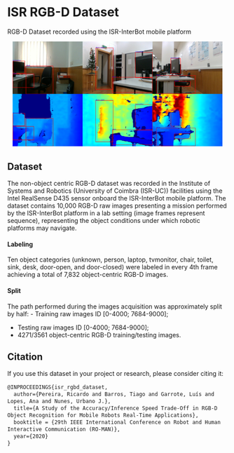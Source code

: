 # ISR RGB-D Dataset
RGB-D Dataset recorded using the ISR-InterBot mobile platform

<p align="center"><img src="assets/isr_dataset_samples.png" width="480"\></p>

## Dataset
The non-object centric RGB-D dataset was recorded in the Institute of Systems and Robotics (University of Coimbra (ISR-UC)) facilities using the Intel RealSense D435 sensor onboard the ISR-InterBot mobile platform. The dataset contains 10,000 RGB-D raw images presenting a mission performed by the ISR-InterBot platform in a lab setting (image frames represent sequence), representing the object conditions under which robotic platforms may navigate.

#### Labeling
Ten object categories (unknown, person, laptop, tvmonitor, chair, toilet, sink, desk, door-open, and door-closed) were labeled in every 4th frame achieving a total of 7,832 object-centric RGB-D images.

#### Split
The path performed during the images acquisition was approximately split by half:
	 - Training raw images ID [0-4000; 7684-9000];
   - Testing raw images ID [0-4000; 7684-9000];
   - 4271/3561 object-centric RGB-D training/testing images.


## Citation
If you use this dataset in your project or research, please consider citing it:

```
@INPROCEEDINGS{isr_rgbd_dataset,
  author={Pereira, Ricardo and Barros, Tiago and Garrote, Luís and Lopes, Ana and Nunes, Urbano J.},
  title={A Study of the Accuracy/Inference Speed Trade-Off in RGB-D Object Recognition for Mobile Robots Real-Time Applications},
  booktitle = {29th IEEE International Conference on Robot and Human Interactive Communication (RO-MAN)},
  year={2020}
}
```
